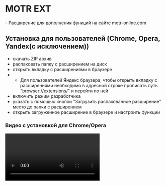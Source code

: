 # MOTR EXT
\- Расширение для дополнения функций на сайте motr-online.com

## Установка для пользователей (Chrome, Opera, Yandex(с исключением))
* скачать ZIP архив
* распаковать папку с расширением на диск
* открыть вкладку с расширениями в браузере
* * Для пользователей Яндекс браузера, чтобы открыть вкладку с расширениями необходимо в адресной строке прописать путь "browser://extensions/" и перейти по ней
* включить режим разработчика
* указать с помощью кнопки "Загрузить распакованное расширение" место до папки с расширением
* открыть загруженное расширение в браузере и настроить функции

### Видео с установкой для Chrome/Opera

<video src='https://youtu.be/imcWOn3A-kQ'></video>

